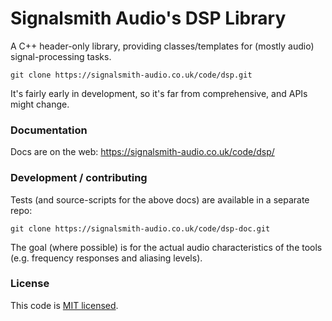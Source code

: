 # Signalsmith Audio's DSP Library

A C++ header-only library, providing classes/templates for (mostly audio) signal-processing tasks.

```
git clone https://signalsmith-audio.co.uk/code/dsp.git
```

It's fairly early in development, so it's far from comprehensive, and APIs might change.

### Documentation

Docs are on the web: https://signalsmith-audio.co.uk/code/dsp/

### Development / contributing

Tests (and source-scripts for the above docs) are available in a separate repo:

```
git clone https://signalsmith-audio.co.uk/code/dsp-doc.git
```

The goal (where possible) is for the actual audio characteristics of the tools (e.g. frequency responses and aliasing levels).


### License

This code is [MIT licensed](LICENSE.txt).

